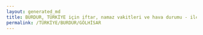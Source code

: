 ```yaml
---
layout: generated_md
title: BURDUR, TÜRKİYE için iftar, namaz vakitleri ve hava durumu - ilçe/eyalet seç
permalink: /TÜRKİYE/BURDUR/GÖLHİSAR
---
```


<script type="text/javascript">
  var country = TÜRKİYE;
  var city = BURDUR;
  var state = GÖLHİSAR;
  var lat = 72;
  var lon = 21;
</script>
